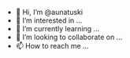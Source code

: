 - 👋 Hi, I’m @aunatuski
- 👀 I’m interested in ...
- 🌱 I’m currently learning ...
- 💞️ I’m looking to collaborate on ...
- 📫 How to reach me ...

<!---
aunatuski/aunatuski is a ✨ special ✨ repository because its `README.md` (this file) appears on your GitHub profile.
You can click the Preview link to take a look at your changes.
--->
